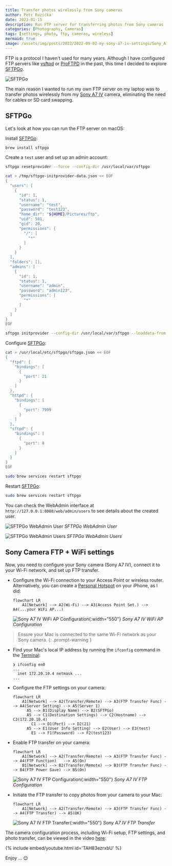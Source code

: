 ```yaml
---
title: Transfer photos wirelessly from Sony cameras
author: Petr Ruzicka
date: 2023-01-15
description: Run FTP server for transferring photos from Sony cameras
categories: [Photography, Cameras]
tags: [settings, photo, ftp, cameras, wireless]
mermaid: true
image: /assets/img/posts/2022/2022-09-02-my-sony-a7-iv-settings/Sony_A7_IV_(ILCE-7M4)_-_by_Henry_Soderlund_(51739988735).avif
---
```


FTP is a protocol I haven't used for many years. Although I have configured
FTP servers like [vsftpd](https://security.appspot.com/vsftpd.html) or
[ProFTPD](https://github.com/proftpd/proftpd) in the past, this time I
decided to explore [SFTPGo](https://github.com/drakkan/sftpgo).

![SFTPGo](https://raw.githubusercontent.com/drakkan/sftpgo/5d7f6960f30fc4ba9606d5569dddf8bf5b4764bb/static/img/logo.png)

The main reason I wanted to run my own FTP server on my laptop was to
transfer photos wirelessly from my
[Sony A7 IV](https://en.wikipedia.org/wiki/Sony_%CE%B17_IV) camera,
eliminating the need for cables or SD card swapping.

## SFTPGo

Let's look at how you can run the FTP server on macOS:

Install [SFTPGo](https://github.com/drakkan/sftpgo):

```bash
brew install sftpgo
```

Create a `test` user and set up an admin account:

```bash
sftpgo resetprovider --force --config-dir /usr/local/var/sftpgo

cat > /tmp/sftpgo-initprovider-data.json << EOF
{
  "users": [
    {
      "id": 1,
      "status": 1,
      "username": "test",
      "password": "test123",
      "home_dir": "${HOME}/Pictures/ftp",
      "uid": 501,
      "gid": 20,
      "permissions": {
        "/": [
          "*"
        ]
      }
    }
  ],
  "folders": [],
  "admins": [
    {
      "id": 1,
      "status": 1,
      "username": "admin",
      "password": "admin123",
      "permissions": [
        "*"
      ]
    }
  ]
}
EOF

sftpgo initprovider --config-dir /usr/local/var/sftpgo --loaddata-from /tmp/sftpgo-initprovider-data.json
```

Configure [SFTPGo](https://github.com/drakkan/sftpgo):

```bash
cat > /usr/local/etc/sftpgo/sftpgo.json << EOF
{
  "ftpd": {
    "bindings": [
      {
        "port": 21
      }
    ]
  },
  "httpd": {
    "bindings": [
      {
        "port": 7999
      }
    ]
  },
  "sftpd": {
    "bindings": [
      {
        "port": 0
      }
    ]
  }
}
EOF

sudo brew services restart sftpgo
```

Restart [SFTPGo](https://github.com/drakkan/sftpgo):

```bash
sudo brew services restart sftpgo
```

You can check the WebAdmin interface at `http://127.0.0.1:8080/web/admin/users`
to see details about the created user.

![SFTPGo WebAdmin User](/assets/img/posts/2023/2023-01-15-ftp-and-sony-camera/sftpgo-webadmin-user.avif)
_SFTPGo WebAdmin User_

![SFTPGo WebAdmin Users](/assets/img/posts/2023/2023-01-15-ftp-and-sony-camera/sftpgo-webadmin-users.avif)
_SFTPGo WebAdmin Users_

## Sony Camera FTP + WiFi settings

Now, you need to configure your Sony camera (Sony A7 IV), connect it to your
Wi-Fi network, and set up FTP transfer.

- Configure the Wi-Fi connection to your Access Point or wireless router.
  Alternatively, you can create a
  [Personal Hotspot](https://support.apple.com/en-us/HT204023) on your iPhone,
  as I did:

  ```mermaid
  flowchart LR
      A1[Network] --> A2(Wi-Fi) --> A3(Access Point Set.) --> A4(...your WiFi AP...)
  ```

  ![Sony A7 IV WiFi AP Configuration](/assets/img/posts/2023/2023-01-15-ftp-and-sony-camera/sony-camera-01-wifi-ap-configuration.avif){:width="550"}
  _Sony A7 IV WiFi AP Configuration_

<!-- prettier-ignore-start -->
> Ensure your Mac is connected to the same Wi-Fi network as your Sony camera.
{: .prompt-warning }
<!-- prettier-ignore-end -->

- Find your Mac's local IP address by running the `ifconfig` command in the
  [Terminal](https://support.apple.com/guide/terminal/open-or-quit-terminal-apd5265185d-f365-44cb-8b09-71a064a42125/mac):

  ```console
  ❯ ifconfig en0
  ...
    inet 172.20.10.4 netmask ...
  ...
  ```

- Configure the FTP settings on your camera:

  ```mermaid
  flowchart LR
      A1[Network] --> A2(Transfer/Remote) --> A3(FTP Transfer Func) --> A4(Server Setting) --> A5(Server 1)
        A5 --> B1(Display Name) --> B2(SFTPGo)
        A5 --> C1(Destination Settings) --> C2(Hostname) --> C3(172.20.10.4)
          C1 --> D1(Port) --> D2(21)
        A5 --> E1(User Info Setting) --> E2(User) --> E3(test)
          E1 --> F1(Password) --> F2(test123)
  ```

- Enable FTP transfer on your camera:

  ```mermaid
  flowchart LR
      A1[Network] --> A2(Transfer/Remote) --> A3(FTP Transfer Func) --> A4(FTP Function)   --> A5(On)
      B1[Network] --> B2(Transfer/Remote) --> B3(FTP Transfer Func) --> B4(FTP Power Save) --> B5(On)
  ```

  ![Sony A7 IV FTP Configuration](/assets/img/posts/2023/2023-01-15-ftp-and-sony-camera/sony-camera-02-ftp-configuration.avif){:width="550"}
  _Sony A7 IV FTP Configuration_

- Initiate the FTP transfer to copy photos from your camera to your Mac:

  ```mermaid
  flowchart LR
      A1[Network] --> A2(Transfer/Remote) --> A3(FTP Transfer Func) --> A4(FTP Transfer) --> A5(OK)
  ```

  ![Sony A7 IV FTP Transfer](/assets/img/posts/2023/2023-01-15-ftp-and-sony-camera/sony-camera-03-ftp-transfer.avif){:width="550"}
  _Sony A7 IV FTP Transfer_

The camera configuration process, including Wi-Fi setup, FTP settings, and
photo transfer, can be viewed in the video [here](https://youtu.be/TAH83ezrxbU):

{% include embed/youtube.html id='TAH83ezrxbU' %}

Enjoy ... 😉
